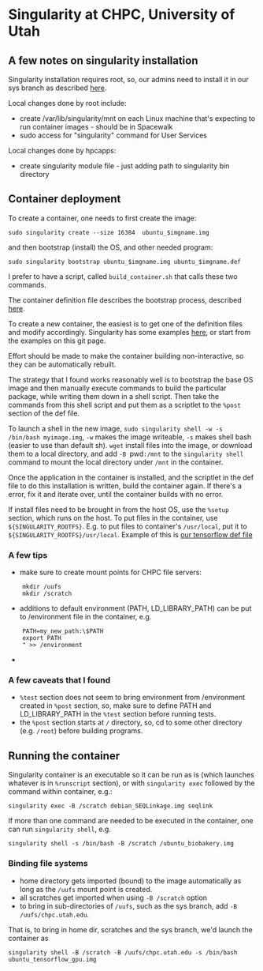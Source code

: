 # Singularity at CHPC, University of Utah

## A few notes on singularity installation

Singularity installation requires root, so, our admins need to install it in our sys branch as described [here](http://singularity.lbl.gov/docs-quick-start-installation).

Local changes done by root include:
- create /var/lib/singularity/mnt on each Linux machine that's expecting to run container images - should be in Spacewalk
- sudo access for "singularity" command for User Services

Local changes done by hpcapps:
- create singularity module file - just adding path to singularity bin directory

## Container deployment 

To create a container, one needs to first create the image:
```
sudo singularity create --size 16384  ubuntu_$imgname.img
```
and then bootstrap (install) the OS, and other needed program:
```
sudo singularity bootstrap ubuntu_$imgname.img ubuntu_$imgname.def
```
I prefer to have a script, called `build_container.sh` that calls these two commands.

The container definition file describes the bootstrap process, described [here](http://singularity.lbl.gov/bootstrap-image). 

To create a new container, the easiest is to get one of the definition files and modify accordingly. Singularity has some examples [here](https://github.com/singularityware/singularity/tree/master/exampleshttps://github.com/singularityware/singularity/tree/master/examples), or start from the examples on this git page.

Effort should be made to make the container building non-interactive, so they can be automatically rebuilt. 

The strategy that I found works reasonably well is to bootstrap the base OS image and then manually execute commands to build the particular package, while writing them down in a shell script. Then take the commands from this shell script and put them as a scriptlet to the `%post` section of the def file. 

To launch a shell in the new image, `sudo singularity shell -w -s /bin/bash myimage.img`, `-w` makes the image writeable, `-s` makes shell bash (easier to use than default sh). `wget` install files into the image, or download them to a local directory, and add `-B `pwd`:/mnt` to the `singularity shell` command to mount the local directory under `/mnt` in the container.

Once the application in the container is installed, and the scriptlet in the def file to do this installation is written, build the container again. If there's a error, fix it and iterate over, until the container builds with no error.

If install files need to be brought in from the host OS, use the `%setup` section, which runs on the host. To put files in the container, use `${SINGULARITY_ROOTFS}`. E.g. to put files to container's `/usr/local`, put it to `${SINGULARITY_ROOTFS}/usr/local`. Example of this is [our tensorflow def file](https://github.com/mcuma/chpc_singularity/blob/master/tensorflow/ubuntu16-tensorflow-1.0.1-gpu.def)

### A few tips
- make sure to create mount points for CHPC file servers:
```
    mkdir /uufs
    mkdir /scratch
```
- additions to default environment (PATH, LD_LIBRARY_PATH) can be put to /environment file in the container, e.g.
``` echo "
    PATH=my_new_path:\$PATH
    export PATH
    " >> /environment
```
- 

### A few caveats that I found
- `%test` section does not seem to bring environment from /environment created in `%post` section, so, make sure to define PATH and LD_LIBRARY_PATH in the `%test` section before running tests.
- the `%post` section starts at `/` directory, so, cd to some other directory (e.g. `/root`) before building programs.

## Running the container

Singularity container is an executable so it can be run as is (which launches whatever is in `%runscript` section), or with `singularity exec` followed by the command within container, e.g.:
```
singularity exec -B /scratch debian_SEQLinkage.img seqlink
```
If more than one command are needed to be executed in the container, one can run `singularity shell`, e.g.
```
singularity shell -s /bin/bash -B /scratch /ubuntu_biobakery.img
```

### Binding file systems

- home directory gets imported (bound) to the image automatically as long as the `/uufs` mount point is created.
- all scratches get imported when using `-B /scratch` option
- to bring in sub-directories of `/uufs`, such as the sys branch, add `-B /uufs/chpc.utah.edu`.

That is, to bring in home dir, scratches and the sys branch, we'd launch the container as
```
singularity shell -B /scratch -B /uufs/chpc.utah.edu -s /bin/bash ubuntu_tensorflow_gpu.img
```

